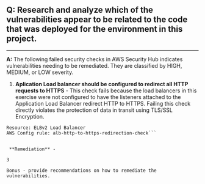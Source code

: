 ## Q: Research and analyze which of the vulnerabilities appear to be related to the code that was deployed for the environment in this project.
___

**A:** The following failed security checks in AWS Security Hub indicates vulnerabilities needing to be remediated. They are classified by HIGH, MEDIUM, or LOW severity. 

1. **Aplication Load balancer should be configured to redirect all HTTP requests to HTTPS** - This check fails because the load balancers in this exercise were not configured to have the listeners attached to the Application Load Balancer redirect HTTP to HTTPS. Failing this check directly violates the protection of data in transit using TLS/SSL Encryption.

```Severity: Medium.
Resource: ELBv2 Load Balancer
AWS Config rule: alb-http-to-https-redirection-check```

 
 **Remediation** -
 
3

Bonus - provide recommendations on how to remediate the vulnerabilities.
